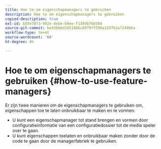 ```yaml
---
title: Hoe te om eigenschapmanagers te gebruiken
description: Hoe te om eigenschapmanagers te gebruiken
copied-description: true
exl-id: b85e78f3-992e-4ebe-b9ee-f138db760304
source-git-commit: be43bbbd1051886c8979ff590a3197b2a7249b6a
workflow-type: tm+mt
source-wordcount: '66'
ht-degree: 0%

---
```


# Hoe te om eigenschapmanagers te gebruiken {#how-to-use-feature-managers}

Er zijn twee manieren om de eigenschapmanagers te gebruiken om, eigenschappen toe te laten onbruikbaar te maken en te vormen:

* U kunt een eigenschapmanager tot stand brengen en vormen door configuratieinformatie van een configuratiedossier tot de media speler over te gaan.
* U kunt eigenschappen toelaten en onbruikbaar maken zonder door de code te gaan door de managerfabriek te gebruiken.
